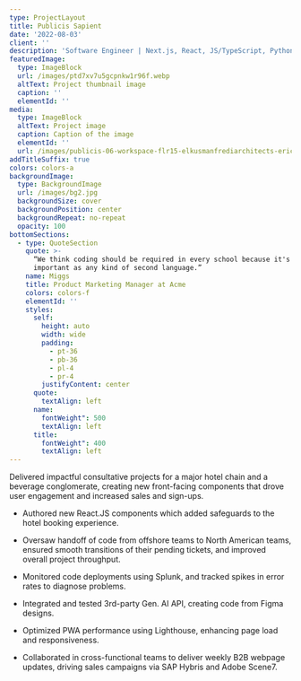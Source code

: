 ```yaml
---
type: ProjectLayout
title: Publicis Sapient
date: '2022-08-03'
client: ''
description: 'Software Engineer | Next.js, React, JS/TypeScript, Python, Gen. AI'
featuredImage:
  type: ImageBlock
  url: /images/ptd7xv7u5gcpnkw1r96f.webp
  altText: Project thumbnail image
  caption: ''
  elementId: ''
media:
  type: ImageBlock
  altText: Project image
  caption: Caption of the image
  elementId: ''
  url: /images/publicis-06-workspace-flr15-elkusmanfrediarchitects-ericlaignel.jpg
addTitleSuffix: true
colors: colors-a
backgroundImage:
  type: BackgroundImage
  url: /images/bg2.jpg
  backgroundSize: cover
  backgroundPosition: center
  backgroundRepeat: no-repeat
  opacity: 100
bottomSections:
  - type: QuoteSection
    quote: >-
      “We think coding should be required in every school because it's as
      important as any kind of second language.”
    name: Miggs
    title: Product Marketing Manager at Acme
    colors: colors-f
    elementId: ''
    styles:
      self:
        height: auto
        width: wide
        padding:
          - pt-36
          - pb-36
          - pl-4
          - pr-4
        justifyContent: center
      quote:
        textAlign: left
      name:
        fontWeight": 500
        textAlign: left
      title:
        fontWeight": 400
        textAlign: left
---
```

Delivered impactful consultative projects for a major hotel chain and a beverage conglomerate, creating new front-facing components that drove user engagement and increased sales and sign-ups. 

*   Authored new React.JS components which added safeguards to the hotel booking experience. 

<!---->

*   Oversaw handoff of code from offshore teams to North American teams, ensured smooth transitions of their pending tickets, and improved overall project throughput. 

<!---->

*   Monitored code deployments using Splunk, and tracked spikes in error rates to diagnose problems. 

<!---->

*   Integrated and tested 3rd-party Gen. AI API, creating code from Figma designs. 

<!---->

*   Optimized PWA performance using Lighthouse, enhancing page load and responsiveness. 

<!---->

*   Collaborated in cross-functional teams to deliver weekly B2B webpage updates, driving sales campaigns via SAP Hybris and Adobe Scene7. 



